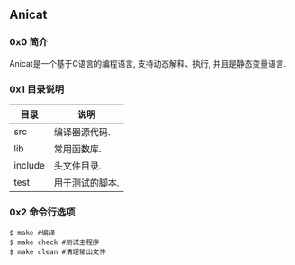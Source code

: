 ## Anicat
### 0x0 简介
Anicat是一个基于C语言的编程语言, 支持动态解释、执行, 并且是静态变量语言.
### 0x1 目录说明
|目录 |说明|
|----|----|
|src |编译器源代码.|
|lib |常用函数库.|
|include|头文件目录.|
|test|用于测试的脚本.|
### 0x2 命令行选项
```shell
$ make #编译
$ make check #测试主程序
$ make clean #清理输出文件
```
